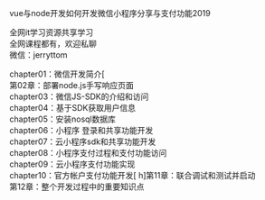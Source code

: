 vue与node开发如何开发微信小程序分享与支付功能2019

全网it学习资源共享学习<br>全网课程都有，欢迎私聊<br>微信：jerryttom<br>

chapter01：微信开发简介[<br> 第02章：部署node.js手写响应页面<br> chapter03：微信JS-SDK的介绍和访问<br> chapter04：基于SDK获取用户信息<br> chapter05：安装nosql数据库<br> chapter06：小程序 登录和共享功能开发<br> chapter07：云小程序sdk和共享功能开发<br> chapter08：小程序支付过程和支付功能访问<br> chapter09：云小程序支付功能实现<br> chapter10：官方帐户支付功能开发[ h]第11章：联合调试和测试并启动<br> 第12章：整个开发过程中的重要知识点